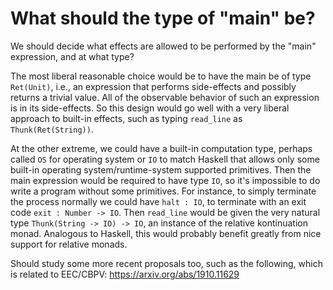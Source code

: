 # What should the type of "main" be?

We should decide what effects are allowed to be performed by the
"main" expression, and at what type?

The most liberal reasonable choice would be to have the main be of
type `Ret(Unit)`, i.e., an expression that performs side-effects and
possibly returns a trivial value. All of the observable behavior of
such an expression is in its side-effects. So this design would go
well with a very liberal approach to built-in effects, such as typing
`read_line` as `Thunk(Ret(String))`.

At the other extreme, we could have a built-in computation type,
perhaps called `OS` for operating system or `IO` to match Haskell that
allows only some built-in operating system/runtime-system supported
primitives. Then the main expression would be required to have type
`IO`, so it's impossible to do write a program without some
primitives. For instance, to simply terminate the process normally we
could have `halt : IO`, to terminate with an exit code `exit : Number
-> IO`. Then `read_line` would be given the very natural type
`Thunk(String -> IO) -> IO`, an instance of the relative kontinuation
monad. Analogous to Haskell, this would probably benefit greatly from
nice support for relative monads.

Should study some more recent proposals too, such as the following,
which is related to EEC/CBPV: https://arxiv.org/abs/1910.11629
